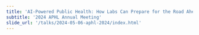 ```yaml
---
title: 'AI-Powered Public Health: How Labs Can Prepare for the Road Ahead'
subtitle: '2024 APHL Annual Meeting'
slide_url: '/talks/2024-05-06-aphl-2024/index.html'
---
```

